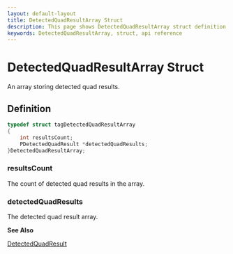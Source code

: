```yaml
---
layout: default-layout
title: DetectedQuadResultArray Struct
description: This page shows DetectedQuadResultArray struct definition of Dynamsoft Document Normalizer SDK C Edition.
keywords: DetectedQuadResultArray, struct, api reference
---
```


# DetectedQuadResultArray Struct

An array storing detected quad results.

## Definition

```c
typedef struct tagDetectedQuadResultArray
{
    int resultsCount;
    PDetectedQuadResult *detectedQuadResults;
}DetectedQuadResultArray;
```

### resultsCount

The count of detected quad results in the array.

### detectedQuadResults

The detected quad result array.

**See Also**

[DetectedQuadResult](detected-quad-result.md)
